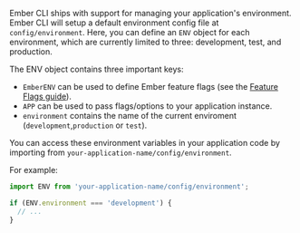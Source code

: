 Ember CLI ships with support for managing your application's environment. Ember CLI will setup a default environment config file at `config/environment`. Here, you can define an `ENV` object for each environment, which are currently limited to three: development, test, and production.

The ENV object contains three important keys:

  - `EmberENV` can be used to define Ember feature flags (see the [Feature Flags guide](../feature-flags/)).
  - `APP` can be used to pass flags/options to your application instance.
  - `environment` contains the name of the current enviroment (`development`,`production` or `test`).

You can access these environment variables in your application code by importing from `your-application-name/config/environment`.

For example:

```js
import ENV from 'your-application-name/config/environment';

if (ENV.environment === 'development') {
  // ...
}
```

